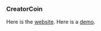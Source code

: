 ### CreatorCoin
Here is the [website](https://www.creatorcoin.app/).
Here is a [demo](https://www.youtube.com/watch?v=iYg_-q4DqJU).


